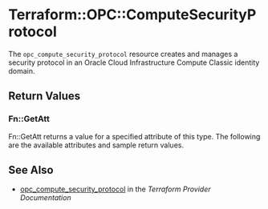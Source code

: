 # Terraform::OPC::ComputeSecurityProtocol

The ``opc_compute_security_protocol`` resource creates and manages a security protocol in an Oracle Cloud Infrastructure Compute Classic identity domain.

## Return Values

### Fn::GetAtt

Fn::GetAtt returns a value for a specified attribute of this type. The following are the available attributes and sample return values.

## See Also

* [opc_compute_security_protocol](https://www.terraform.io/docs/providers/opc/r/compute_security_protocol.html) in the _Terraform Provider Documentation_